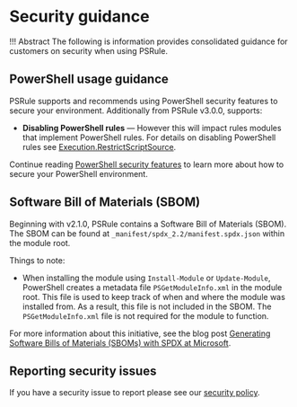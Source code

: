 # Security guidance

!!! Abstract
    The following is information provides consolidated guidance for customers on security when using PSRule.

## PowerShell usage guidance

PSRule supports and recommends using PowerShell security features to secure your environment.
Additionally from PSRule v3.0.0, supports:

- **Disabling PowerShell rules** &mdash; However this will impact rules modules that implement PowerShell rules.
  For details on disabling PowerShell rules see [Execution.RestrictScriptSource][2].

Continue reading [PowerShell security features][1] to learn more about how to secure your PowerShell environment.

  [1]: https://learn.microsoft.com/powershell/scripting/security/security-features?view=powershell-7.4
  [2]: PSRule/en-US/about_PSRule_Options.md#executionrestrictscriptsource

## Software Bill of Materials (SBOM)

Beginning with v2.1.0, PSRule contains a Software Bill of Materials (SBOM).
The SBOM can be found at `_manifest/spdx_2.2/manifest.spdx.json` within the module root.

Things to note:

- When installing the module using `Install-Module` or `Update-Module`,
  PowerShell creates a metadata file `PSGetModuleInfo.xml` in the module root.
  This file is used to keep track of when and where the module was installed from.
  As a result, this file is not included in the SBOM.
  The `PSGetModuleInfo.xml` file is not required for the module to function.

For more information about this initiative,
see the blog post [Generating Software Bills of Materials (SBOMs) with SPDX at Microsoft][3].

  [3]: https://devblogs.microsoft.com/engineering-at-microsoft/generating-software-bills-of-materials-sboms-with-spdx-at-microsoft/

## Reporting security issues

If you have a security issue to report please see our [security policy][4].

  [4]: https://github.com/microsoft/PSRule/security/policy
